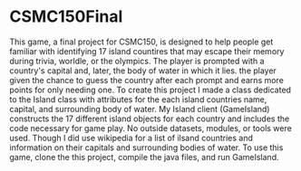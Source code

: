 # CSMC150Final

This game, a final project for CSMC150, is designed to help people get familiar with identifying 17 island countires that may escape their memory during trivia, worldle, or the olympics. The player is prompted with a country's capital and, later, the body of water in which it lies. the player given the chance to guess the country after each prompt and earns more points for only needing one.
To create this project I made a class dedicated to the Island class with attributes for the each island countries name, capital, and surrounding body of water. My Island client (GameIsland) constructs the 17 different island objects for each country and includes the code necessary for game play.
No outside datasets, modules, or tools were used. Though I did use wikipedia for a list of ilsand countries and information on their capitals and surrounding bodies of water.
To use this game, clone the this project, compile the java files, and run GameIsland.
